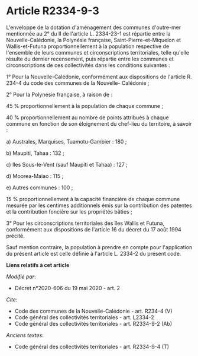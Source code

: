 # Article R2334-9-3

L'enveloppe de la dotation d'aménagement des communes d'outre-mer mentionnée au 2° du II de l'article L. 2334-23-1 est
répartie entre la Nouvelle-Calédonie, la Polynésie française, Saint-Pierre-et-Miquelon et Wallis-et-Futuna
proportionnellement à la population respective de l'ensemble de leurs communes et circonscriptions territoriales, telle
qu'elle résulte du dernier recensement, puis répartie entre les communes et circonscriptions de ces collectivités dans les
conditions suivantes :

1° Pour la Nouvelle-Calédonie, conformément aux dispositions de l'article R. 234-4 du code des communes de la Nouvelle-
Calédonie ;

2° Pour la Polynésie française, à raison de :

45 % proportionnellement à la population de chaque commune ;

40 % proportionnellement au nombre de points attribués à chaque commune en fonction de son éloignement du chef-lieu du
territoire, à savoir :

a) Australes, Marquises, Tuamotu-Gambier : 180 ;

b) Maupiti, Tahaa : 132 ;

c) Iles Sous-le-Vent (sauf Maupiti et Tahaa) : 127 ;

d) Moorea-Maiao : 115 ;

e) Autres communes : 100 ;

15 % proportionnellement à la capacité financière de chaque commune mesurée par les centimes additionnels émis sur la
contribution des patentes et la contribution foncière sur les propriétés bâties ;

3° Pour les circonscriptions territoriales des îles Wallis et Futuna, conformément aux dispositions de l'article 16 du décret
du 17 août 1994 précité.

Sauf mention contraire, la population à prendre en compte pour l'application du présent article est celle définie à l'article
L. 2334-2 du présent code.

**Liens relatifs à cet article**

_Modifié par_:

  - Décret n°2020-606 du 19 mai 2020 - art. 2

_Cite_:

  - Code des communes de la Nouvelle-Calédonie - art. R234-4 (V)
  - Code général des collectivités territoriales - art. L2334-2
  - Code général des collectivités territoriales - art. R2334-9-2 (Ab)

_Anciens textes_:

  - Code général des collectivités territoriales - art. R2334-9-4 (T)
